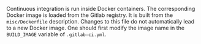 Continuous integration is run inside Docker containers. The corresponding
Docker image is loaded from the Gitlab registry. It is built from the
`misc/Dockerfile` description. Changes to this file do not automatically
lead to a new Docker image. One should first modify the image name in the
`BUILD_IMAGE` variable of `.gitlab-ci.yml`.
